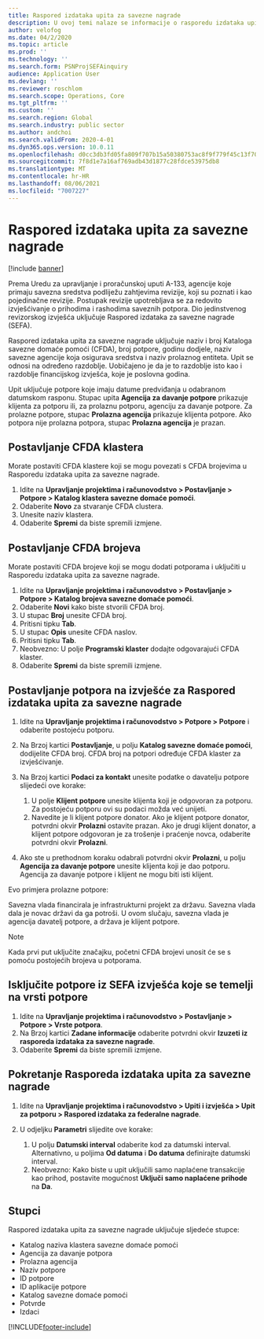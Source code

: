 ```yaml
---
title: Raspored izdataka upita za savezne nagrade
description: U ovoj temi nalaze se informacije o rasporedu izdataka upita za savezne nagrade.
author: velofog
ms.date: 04/2/2020
ms.topic: article
ms.prod: ''
ms.technology: ''
ms.search.form: PSNProjSEFAinquiry
audience: Application User
ms.devlang: ''
ms.reviewer: roschlom
ms.search.scope: Operations, Core
ms.tgt_pltfrm: ''
ms.custom: ''
ms.search.region: Global
ms.search.industry: public sector
ms.author: andchoi
ms.search.validFrom: 2020-4-01
ms.dyn365.ops.version: 10.0.11
ms.openlocfilehash: d0cc3db3fd05fa809f707b15a50380753ac8f9f779f45c13f707321d2b0e0841
ms.sourcegitcommit: 7f8d1e7a16af769adb43d1877c28fdce53975db8
ms.translationtype: MT
ms.contentlocale: hr-HR
ms.lasthandoff: 08/06/2021
ms.locfileid: "7007227"
---
```

# <a name="schedule-of-expenditures-of-federal-awards-inquiry"></a>Raspored izdataka upita za savezne nagrade

[!include [banner](../includes/banner.md)]

Prema Uredu za upravljanje i proračunskoj uputi A-133, agencije koje primaju savezna sredstva podliježu zahtjevima revizije, koji su poznati i kao pojedinačne revizije. Postupak revizije upotrebljava se za redovito izvješćivanje o prihodima i rashodima saveznih potpora. Dio jedinstvenog revizorskog izvješća uključuje Raspored izdataka za savezne nagrade (SEFA).

Raspored izdataka upita za savezne nagrade uključuje naziv i broj Kataloga savezne domaće pomoći (CFDA), broj potpore, godinu dodjele, naziv savezne agencije koja osigurava sredstva i naziv prolaznog entiteta. Upit se odnosi na određeno razdoblje. Uobičajeno je da je to razdoblje isto kao i razdoblje financijskog izvješća, koje je poslovna godina.

Upit uključuje potpore koje imaju datume predviđanja u odabranom datumskom rasponu. Stupac upita **Agencija za davanje potpore** prikazuje klijenta za potporu ili, za prolaznu potporu, agenciju za davanje potpore. Za prolazne potpore, stupac **Prolazna agencija** prikazuje klijenta potpore. Ako potpora nije prolazna potpora, stupac **Prolazna agencija** je prazan.

## <a name="set-up-the-cfda-clusters"></a>Postavljanje CFDA klastera

Morate postaviti CFDA klastere koji se mogu povezati s CFDA brojevima u Rasporedu izdataka upita za savezne nagrade.

1. Idite na **Upravljanje projektima i računovodstvo \> Postavljanje \> Potpore \> Katalog klastera savezne domaće pomoći**.
2. Odaberite **Novo** za stvaranje CFDA clustera.
3. Unesite naziv klastera.
4. Odaberite **Spremi** da biste spremili izmjene.

## <a name="set-up-cfda-numbers"></a>Postavljanje CFDA brojeva

Morate postaviti CFDA brojeve koji se mogu dodati potporama i uključiti u Rasporedu izdataka upita za savezne nagrade.

1. Idite na **Upravljanje projektima i računovodstvo \> Postavljanje \> Potpore \> Katalog brojeva savezne domaće pomoći**.
2. Odaberite **Novi** kako biste stvorili CFDA broj.
3. U stupac **Broj** unesite CFDA broj.
4. Pritisni tipku **Tab**.
5. U stupac **Opis** unesite CFDA naslov.
6. Pritisni tipku **Tab**.
7. Neobvezno: U polje **Programski klaster** dodajte odgovarajući CFDA klaster.
8. Odaberite **Spremi** da biste spremili izmjene.

## <a name="set-up-grants-to-report-for-the-schedule-of-expenditures-of-federal-awards-inquiry"></a>Postavljanje potpora na izvješće za Raspored izdataka upita za savezne nagrade

1. Idite na **Upravljanje projektima i računovodstvo \> Potpore \> Potpore** i odaberite postojeću potporu.
2. Na Brzoj kartici **Postavljanje**, u polju **Katalog savezne domaće pomoći**, dodijelite CFDA broj. CFDA broj na potpori određuje CFDA klaster za izvješćivanje.
3. Na Brzoj kartici **Podaci za kontakt** unesite podatke o davatelju potpore slijedeći ove korake:

    1. U polje **Klijent potpore** unesite klijenta koji je odgovoran za potporu. Za postojeću potporu ovi su podaci možda već unijeti.
    2. Navedite je li klijent potpore donator. Ako je klijent potpore donator, potvrdni okvir **Prolazni** ostavite prazan. Ako je drugi klijent donator, a klijent potpore odgovoran je za trošenje i praćenje novca, odaberite potvrdni okvir **Prolazni**.

4. Ako ste u prethodnom koraku odabrali potvrdni okvir **Prolazni**, u polju **Agencija za davanje potpore** unesite klijenta koji je dao potporu. Agencija za davanje potpore i klijent ne mogu biti isti klijent.

Evo primjera prolazne potpore:

Savezna vlada financirala je infrastrukturni projekt za državu. Savezna vlada dala je novac državi da ga potroši. U ovom slučaju, savezna vlada je agencija davatelj potpore, a država je klijent potpore.

> [!NOTE] 
> Kada prvi put uključite značajku, početni CFDA brojevi unosit će se s pomoću postojećih brojeva u potporama.

## <a name="exclude-grants-from-sefa-reporting-based-on-the-grant-type"></a>Isključite potpore iz SEFA izvješća koje se temelji na vrsti potpore

1. Idite na **Upravljanje projektima i računovodstvo \> Postavljanje \> Potpore \> Vrste potpora**.
2. Na Brzoj kartici **Zadane informacije** odaberite potvrdni okvir **Izuzeti iz rasporeda izdataka za savezne nagrade**.
3. Odaberite **Spremi** da biste spremili izmjene.

## <a name="run-the-schedule-of-expenditures-of-federal-awards-inquiry"></a>Pokretanje Rasporeda izdataka upita za savezne nagrade

1. Idite na **Upravljanje projektima i računovodstvo \> Upiti i izvješća \> Upit za potporu \> Raspored izdataka za federalne nagrade**.
2. U odjeljku **Parametri** slijedite ove korake:

    1. U polju **Datumski interval** odaberite kod za datumski interval. Alternativno, u poljima **Od datuma** i **Do datuma** definirajte datumski interval.
    2. Neobvezno: Kako biste u upit uključili samo naplaćene transakcije kao prihod, postavite mogućnost **Uključi samo naplaćene prihode** na **Da**.

## <a name="columns"></a>Stupci

Raspored izdataka upita za savezne nagrade uključuje sljedeće stupce:

- Katalog naziva klastera savezne domaće pomoći
- Agencija za davanje potpora
- Prolazna agencija
- Naziv potpore
- ID potpore
- ID aplikacije potpore
- Katalog savezne domaće pomoći
- Potvrde
- Izdaci


[!INCLUDE[footer-include](../includes/footer-banner.md)]